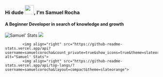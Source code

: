<h3>Hi dude <img src="https://raw.githubusercontent.com/kaueMarques/kaueMarques/master/hi.gif" width="30px">, I'm Samuel Rocha</h3>
<h4>A Beginner Developer in search of knowledge and growth</h4>

<img src="https://github-readme-stats.vercel.app/api?username=samuelcorocha&count_private=true&show_icons=true&theme=slateorange" alt="Samuel' Stats">
<img src="https://github-readme-stats.vercel.app/api/top-langs/?username=samuelcorocha&layout=compact&theme=slateorange">

<!--
**samuelcorocha/samuelcorocha** is a ✨ _special_ ✨ repository because its `README.md` (this file) appears on your GitHub profile.

Here are some ideas to get you started:
-->


            <img align="right" src="https://github-readme-stats.vercel.app/api?username=samuelcorocha&count_private=true&show_icons=true&theme=slateorange" alt="Samuel' Stats">
            <img align="right" src="https://github-readme-stats.vercel.app/api/top-langs/?username=samuelcorocha&layout=compact&theme=slateorange">

<!--
<div style="width: 100%; display: flex; align-items: center; justify-content: space-between;">
    <p>
    - 🔭 I’m currently working on my portfolio<br>
    - 🌱 I’m currently learning web development<br>
    - 💬 Ask me about anything<br>
    </p>
    <a >
        <img align="right" src="https://github-readme-stats.vercel.app/api?username=samuelcorocha&count_private=true&show_icons=true&theme=slateorange" alt="Samuel' Stats">
    </a>   
</div>
<a>
    <img align="center" src="https://github-readme-stats.vercel.app/api/top-langs/?username=samuelcorocha&layout=compact&theme=slateorange">
</a>
    <img align="center" src="https://github.com/samuelcorocha/samuelcorocha/blob/output/github-contribution-grid-snake.svg">
-->
